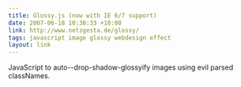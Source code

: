 ```yaml
---
title: Glossy.js (now with IE 6/7 support)
date: 2007-06-18 10:38:33 +10:00
link: http://www.netzgesta.de/glossy/
tags: javascript image glossy webdesign effect
layout: link
---
```

JavaScript to auto--drop-shadow-glossyify images using evil parsed classNames.
